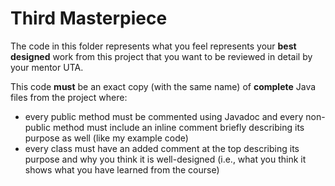 # Third Masterpiece

The code in this folder represents what you feel represents your **best designed** work from this project
that you want to be reviewed in detail by your mentor UTA.

This code **must** be an exact copy (with the same name) of **complete** Java files from the project where:
 * every public method must be commented using Javadoc and every non-public method must 
   include an inline comment briefly describing its purpose as well (like my example code)
 * every class must have an added comment at the top describing its purpose and why you
   think it is well-designed (i.e., what you think it shows what you have learned from 
   the course)

